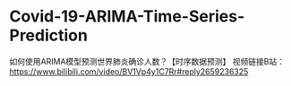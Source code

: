 # Covid-19-ARIMA-Time-Series-Prediction
如何使用ARIMA模型预测世界肺炎确诊人数？【时序数据预测】
视频链接B站：https://www.bilibili.com/video/BV1Vp4y1C7Rr#reply2659236325
